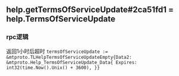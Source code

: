 ## help.getTermsOfServiceUpdate#2ca51fd1 = help.TermsOfServiceUpdate
### rpc逻辑
返回1小时后超时
<code>termsOfServiceUpdate := &mtproto.TLHelpTermsOfServiceUpdateEmpty{Data2: &mtproto.Help_TermsOfServiceUpdate_Data{
        Expires: int32(time.Now().Unix() + 3600),
    }}</code>